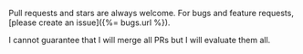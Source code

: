 Pull requests and stars are always welcome. For bugs and feature requests, [please create an issue]({%= bugs.url %}). 

I cannot guarantee that I will merge all PRs but I will evaluate them all.

